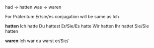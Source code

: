 had -> hatten
was -> waren

For Präteritum Er/sie/es conjugation will be same as Ich

**hatten** 
Ich hatte
Du hattest
Er/Sie/Es hatte
Wir hatten
Ihr hattet
Sie/Sie hatten

**waren**
Ich war
du warst
er/Sie/